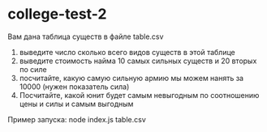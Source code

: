 # college-test-2

Вам дана таблица существ в файле table.csv

1. выведите число сколько всего видов существ в этой таблице
2. выведите стоимость найма 10 самых сильных существ и 20 вторых по силе
3. посчитайте, какую самую сильную армию мы можем нанять за 10000 (нужен показатель сила)
4. Посчитайте, какой юнит будет самым невыгодным по соотношению цены и силы и самым выгодным

Пример запуска: node index.js table.csv
